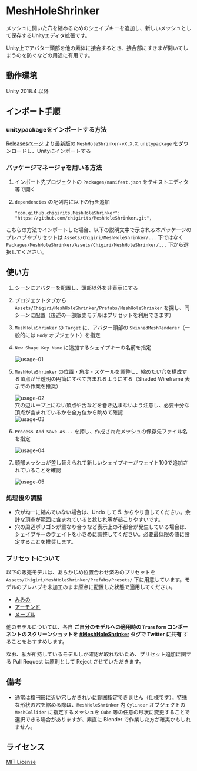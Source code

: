 # MeshHoleShrinker

メッシュに開いた穴を縮めるためのシェイプキーを追加し、新しいメッシュとして保存するUnityエディタ拡張です。

Unity上でアバター頭部を他の素体に接合するとき、接合部にすきまが開いてしまうのを防ぐなどの用途に有用です。

## 動作環境

Unity 2018.4 以降

## インポート手順

### unitypackageをインポートする方法

[Releasesページ](https://github.com/chigirits/MeshHoleShrinker/releases) より最新版の `MeshHoleShrinker-vX.X.X.unitypackage` をダウンロードし、Unityにインポートする

### パッケージマネージャを用いる方法

1. インポート先プロジェクトの `Packages/manifest.json` をテキストエディタ等で開く
2. `dependencies` の配列内に以下の行を追加
   
   ```
   "com.github.chigirits.MeshHoleShrinker": "https://github.com/chigirits/MeshHoleShrinker.git",
   ```

こちらの方法でインポートした場合、以下の説明文中で示される本パッケージのプレハブやプリセットは `Assets/Chigiri/MeshHoleShrinker/...` 下ではなく `Packages/MeshHoleShrinker/Assets/Chigiri/MeshHoleShrinker/...` 下から選択してください。

## 使い方

1. シーンにアバターを配置し、頭部以外を非表示にする
2. プロジェクトタブから `Assets/Chigiri/MeshHoleShrinker/Prefabs/MeshHoleShrinker` を探し、同シーンに配置（後述の一部販売モデルはプリセットを利用できます）
3. `MeshHoleShrinker` の `Target` に、アバター頭部の `SkinnedMeshRenderer`（一般的には `Body` オブジェクト）を指定
4. `New Shape Key Name` に追加するシェイプキーの名前を指定
   
   ![usage-01](https://user-images.githubusercontent.com/61717977/93084783-88ae2a00-f6cf-11ea-8c92-a8433986f283.png)
5. `MeshHoleShrinker` の位置・角度・スケールを調整し、縮めたい穴を構成する頂点が半透明の円筒にすべて含まれるようにする（Shaded Wireframe 表示での作業を推奨）
   
   ![usage-02](https://user-images.githubusercontent.com/61717977/93084788-89df5700-f6cf-11ea-8d8b-5166c0bbc20a.png)<br>
   穴の辺ループ上にない頂点や舌などを巻き込まないよう注意し、必要十分な頂点が含まれているかを全方位から眺めて確認<br>
   ![usage-03](https://user-images.githubusercontent.com/61717977/93084790-8a77ed80-f6cf-11ea-9f0a-491ec3954c05.png)
6. `Process And Save As...` を押し、作成されたメッシュの保存先ファイル名を指定
   
   ![usage-04](https://user-images.githubusercontent.com/61717977/93084794-8ba91a80-f6cf-11ea-8aa9-a4c7144152a4.png)
7. 頭部メッシュが差し替えられて新しいシェイプキーがウェイト100で追加されていることを確認
   
   ![usage-05](https://user-images.githubusercontent.com/61717977/93084798-8c41b100-f6cf-11ea-88b7-012b4444ccda.png)

### 処理後の調整

- 穴が均一に縮んでいない場合は、Undo して 5. からやり直してください。余計な頂点が範囲に含まれていると捻じれ等が起こりやすいです。
- 穴の周辺ポリゴンが重なり合うなど表示上の不都合が発生している場合は、シェイプキーのウェイトを小さめに調整してください。必要最低限の値に設定することを推奨します。

### プリセットについて

以下の販売モデルは、あらかじめ位置合わせ済みのプリセットを `Assets/Chigiri/MeshHoleShrinker/Prefabs/Presets/` 下に用意しています。モデルのプレハブを未加工のまま原点に配置した状態で適用してください。

- [みみの](https://booth.pm/ja/items/1336133)
- [アーモンド](https://booth.pm/ja/items/2012982)
- [メープル](https://booth.pm/ja/items/1948102)

他のモデルについては、各自 **ご自分のモデルへの適用時の `Transform` コンポーネントのスクリーンショットを [#MeshHoleShrinker](https://twitter.com/search?q=%23MeshHoleShrinker&src=typed_query) タグで Twitter に共有** することをおすすめします。

なお、私が所持しているモデルしか確認が取れないため、プリセット追加に関する Pull Request は原則として Reject させていただきます。

## 備考

- 通常は楕円形に近い穴しかきれいに範囲指定できません（仕様です）。特殊な形状の穴を縮める際は、`MeshHoleShrinker` 内 `Cylinder` オブジェクトの `MeshCollider` に指定するメッシュを `Cube` 等の任意の形状に変更することで選択できる場合がありますが、素直に Blender で作業した方が確実かもしれません。

## ライセンス

[MIT License](./LICENSE)
